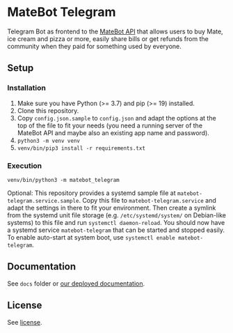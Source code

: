 # MateBot Telegram

Telegram Bot as frontend to the [MateBot API](https://github.com/hopfenspace/MateBot)
that allows users to buy Mate, ice cream and pizza or more, easily share bills
or get refunds from the community when they paid for something used by everyone.

## Setup

### Installation

1. Make sure you have Python (>= 3.7) and pip (>= 19) installed.
2. Clone this repository.
3. Copy `config.json.sample` to `config.json` and adapt the options at
    the top of the file to fit your needs (you need a running server of
    the MateBot API and maybe also an existing app name and password).
4. `python3 -m venv venv`
5. `venv/bin/pip3 install -r requirements.txt`

### Execution

`venv/bin/python3 -m matebot_telegram`

Optional: This repository provides a systemd sample file at
`matebot-telegram.service.sample`. Copy this file to `matebot-telegram.service`
and adapt the settings in there to fit your environment. Then create a symlink
from the systemd unit file storage (e.g. `/etc/systemd/system/` on Debian-like
systems) to this file and run `systemctl daemon-reload`. You should now have a
systemd service `matebot-telegram` that can be started and stopped easily.
To enable auto-start at system boot, use `systemctl enable matebot-telegram`.

## Documentation

See `docs` folder or [our deployed documentation](https://docs.hopfenspace.org/matebot).

## License

See [license](LICENSE).
